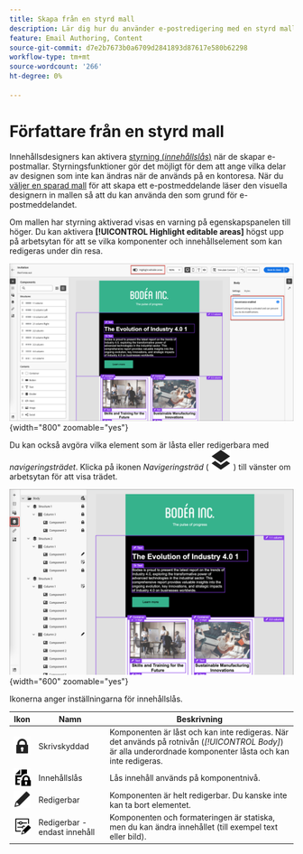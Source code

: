 ```yaml
---
title: Skapa från en styrd mall
description: Lär dig hur du använder e-postredigering med en styrd mall som innehåller låsta innehållskomponenter.
feature: Email Authoring, Content
source-git-commit: d7e2b7673b0a6709d2841893d87617e580b62298
workflow-type: tm+mt
source-wordcount: '266'
ht-degree: 0%

---
```


# Författare från en styrd mall

Innehållsdesigners kan aktivera [styrning (_innehållslås_)](./template-content-governance.md) när de skapar e-postmallar. Styrningsfunktioner gör det möjligt för dem att ange vilka delar av designen som inte kan ändras när de används på en kontoresa. När du [väljer en sparad mall](./email-authoring.md#select-a-template) för att skapa ett e-postmeddelande läser den visuella designern in mallen så att du kan använda den som grund för e-postmeddelandet.

Om mallen har styrning aktiverad visas en varning på egenskapspanelen till höger. Du kan aktivera **[!UICONTROL Highlight editable areas]** högst upp på arbetsytan för att se vilka komponenter och innehållselement som kan redigeras under din resa.

![Visa redigerbara områden i en styrd mall](./assets/email-designer-governed-highlight.png){width="800" zoomable="yes"}

Du kan också avgöra vilka element som är låsta eller redigerbara med _navigeringsträdet_. Klicka på ikonen _Navigeringsträd_ ( ![länkikon](../assets/do-not-localize/icon-navigation-tree.svg) ) till vänster om arbetsytan för att visa trädet.

![Visa redigerbara områden i en styrd mall](./assets/email-designer-governed-tree.png){width="600" zoomable="yes"}

Ikonerna anger inställningarna för innehållslås.

| Ikon | Namn | Beskrivning |
|------|------|-------------|
| ![Skrivskyddad ikon](../assets/do-not-localize/icon-tree-lock.svg) | Skrivskyddad | Komponenten är låst och kan inte redigeras. När det används på rotnivån (_[!UICONTROL Body]_) är alla underordnade komponenter låsta och kan inte redigeras. |
| ![Ikon för innehållsredigering](../assets/do-not-localize/icon-tree-content-lock.svg) | Innehållslås | Lås innehåll används på komponentnivå. |
| ![Redigerbar ikon](../assets/do-not-localize/icon-edit.svg) | Redigerbar | Komponenten är helt redigerbar. Du kanske inte kan ta bort elementet. |
| ![Ikon för innehållsredigering](../assets/do-not-localize/icon-tree-edit-text.svg) | Redigerbar - endast innehåll | Komponenten och formateringen är statiska, men du kan ändra innehållet (till exempel text eller bild). |
